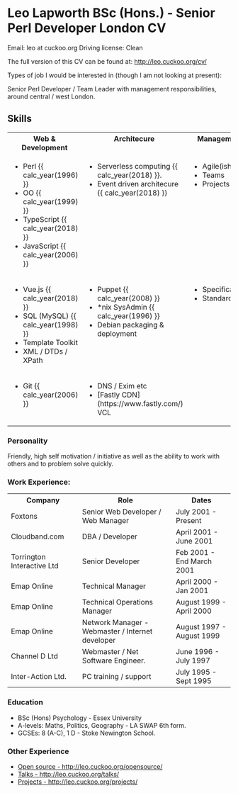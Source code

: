 ---
---

# Leo Lapworth BSc (Hons.) - Senior Perl Developer London CV

Email: leo at cuckoo.org
Driving license: Clean

The full version of this CV can be found at: <a href="/cv/">http://leo.cuckoo.org/cv/</a>

Types of job I would be interested in (though I am not looking at present):

Senior Perl Developer / Team Leader with management responsibilities, around central / west London.


## Skills

<table>
	<tr>
	    <th valign="top">Web &amp; Development</th>
	    <th valign="top">Architecure</th>
	    <th valign="top">Management</th>
	</tr>
	<tr>
	    <td valign="top">
		<ul>
			<li>Perl {{ calc_year(1996) }}</li>
			<li>OO {{ calc_year(1999) }}</li>
			<li>TypeScript {{ calc_year(2018) }}</li>
			<li>JavaScript {{ calc_year(2006) }}</li>
		</ul>
	    </td>
	    <td valign="top">
		<ul>
			<li>Serverless computing {{ calc_year(2018) }}.</li>
			<li>Event driven architecure {{ calc_year(2018) }}</li>
		</ul>
	    </td>
	    <td valign="top">
		<ul>
			<li>Agile(ish)</li>
			<li>Teams</li>
			<li>Projects</li>
		</ul>
	    </td>
	</tr>
	<tr>
	    <td valign="top">
		<ul>
			<li>Vue.js {{ calc_year(2018) }}</li>
			<li>SQL (MySQL) {{ calc_year(1998) }}</li>
			<li>Template Toolkit</li>
			<li>XML / DTDs / XPath</li>
		</ul>
	    </td>
	    <td valign="top">
		<ul>
			<li>Puppet {{ calc_year(2008) }}</li>
			<li>*nix SysAdmin {{ calc_year(1996) }}</li>
			<li>Debian packaging &amp; deployment</li>
		</ul>
	    </td>
	    <td valign="top">
		<ul>
			<li>Specifications</li>
			<li>Standards</li>
		</ul>
	    </td>
	</tr>
	<tr>
	    <td valign="top">
		<ul>
			<li>Git {{ calc_year(2006) }}</li>
		</ul>
	    </td>
	    <td valign="top">
		<ul>
			<li>DNS / Exim etc</li>
			<li>[Fastly CDN](https://www.fastly.com/) VCL</li>
		</ul>
	    </td>
	    <td valign="top">
		<ul>
		</ul>
	    </td>
	 </tr>
</table>


### Personality

Friendly, high self motivation / initiative as well as the ability to work with others and to problem solve quickly.

### Work Experience:

<table>
<tr><th>Company</th><th>Role</th><th>Dates</th></tr>
<tr>
	<td>Foxtons</td>
	<td>Senior Web Developer / Web Manager</td>
	<td>July 2001 - Present</td>
</tr><tr>
	<td>Cloudband.com</td>
	<td>DBA / Developer</td>
	<td>April 2001 - June 2001</td>
</tr><tr>
	<td>Torrington Interactive Ltd</td>
	<td>Senior Developer</td>
	<td>Feb 2001 - End March 2001</td>
</tr><tr>
	<td>Emap Online</td>
	<td>Technical Manager</td>
	<td>April 2000 -  Jan 2001</td>
</tr><tr>
	<td>Emap Online</td>
	<td>Technical Operations Manager</td>
	<td>August 1999 -  April 2000</td>
</tr><tr>
	<td>Emap Online</td>
	<td>Network Manager - Webmaster  / Internet developer</td>
	<td>August 1997 -  August 1999</td>
</tr><tr>
	<td>Channel D Ltd</td>
	<td>Webmaster / Net Software Engineer.</td>
	<td>June 1996 - July 1997</td>
</tr><tr>
	<td>Inter-Action Ltd.</td>
	<td>PC training / support</td>
	<td>July 1995 - Sept 1995</td>
</tr>
</table>

### Education


- BSc (Hons) Psychology - Essex University
- A-levels: Maths, Politics, Geography - LA SWAP 6th form.
- GCSEs: 8 (A-C), 1 D - Stoke Newington School.

### Other Experience

- <a href="http://leo.cuckoo.org/opensource/">Open source - http://leo.cuckoo.org/opensource/</a>
- <a href="http://leo.cuckoo.org/talks/">Talks - http://leo.cuckoo.org/talks/</a>
- <a href="http://leo.cuckoo.org/projects/">Projects - http://leo.cuckoo.org/projects/</a>